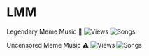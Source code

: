# LMM
Legendary Meme Music 🎵
![Views](https://img.shields.io/badge/dynamic/json?url=https%3A%2F%2Fyoutube.googleapis.com%2Fyoutube%2Fv3%2Fplaylists%3Fpart%3Dstatistics%26id%3DPLJkIqiFLE33hvYKSQwxNDU8JGRqxe77mi&query=%24.items%5B0%5D.statistics.viewCount&label=Views&style=flat&color=brightgreen) ![Songs](https://img.shields.io/badge/dynamic/json?url=https%3A%2F%2Fyoutube.googleapis.com%2Fyoutube%2Fv3%2Fplaylists%3Fpart%3DcontentDetails%26id%3DPLJkIqiFLE33hvYKSQwxNDU8JGRqxe77mi&query=%24.items%5B0%5D.contentDetails.itemCount&label=Songs&style=flat&color=brightgreen)

Uncensored Meme Music ⚠️
![Views](https://img.shields.io/badge/dynamic/json?url=https%3A%2F%2Fyoutube.googleapis.com%2Fyoutube%2Fv3%2Fplaylists%3Fpart%3Dstatistics%26id%3DPLJkIqiFLE33iaQz9eVJHZMzcVs3lV5asU&query=%24.items%5B0%5D.statistics.viewCount&label=Views&style=flat&color=brightred) ![Songs](https://img.shields.io/badge/dynamic/json?url=https%3A%2F%2Fyoutube.googleapis.com%2Fyoutube%2Fv3%2Fplaylists%3Fpart%3DcontentDetails%26id%3DPLJkIqiFLE33iaQz9eVJHZMzcVs3lV5asU&query=%24.items%5B0%5D.contentDetails.itemCount&label=Songs&style=flat&color=brightred)